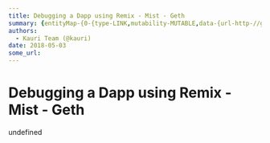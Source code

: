 ```yaml
---
title: Debugging a Dapp using Remix - Mist - Geth
summary: {entityMap-{0-{type-LINK,mutability-MUTABLE,data-{url-http-//github.com/ethereum/mist/releases},1-{type-LINK,mutability-MUTABLE,data-{url-http-//metamask.io/},2-{type-LINK,mutability-MUTABLE,data-{url-http-//github.com/ethereum/go-ethereum/releases},3-{type-LINK,mutability-MUTABLE,data-{url-https-//github.com/ltfschoen/dapp_front_end},4-{type-LINK,mutability-MUTABLE,data-{url-https-//github.com/ethereum/go-ethereum/issues/3653}},blocks-[{key-digt1,text-The ultimate goal of this tutorial is to de
authors:
  - Kauri Team (@kauri)
date: 2018-05-03
some_url: 
---
```


# Debugging a Dapp using Remix - Mist - Geth

undefined